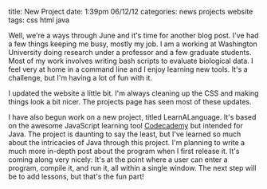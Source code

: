 title: New Project
date: 1:39pm 06/12/12
categories: news
            projects
            website
tags: css
      html
      java

Well, we're a ways through June and it's time for another blog post. I've had a
few things keeping me busy, mostly my job. I am a working at Washington
University doing research under a professor and a few graduate students. Most
of my work involves writing bash scripts to evaluate biological data. I feel
very at home in a command line and I enjoy learning new tools. It's a
challenge, but I'm having a lot of fun with it.

I updated the website a little bit. I'm always cleaning up the CSS and making
things look a bit nicer. The projects page has seen most of these updates.

I have also begun work on a new project, titled LearnALanguage. It's based on
the awesome JavaScript learning tool [Codecademy][codecademy] but intended for
Java. The project is daunting to say the least, but I've learned so much about
the intricacies of Java through this project. I'm planning to write a much more
in-depth post about the program when I first release it. It's coming along very
nicely: It's at the point where a user can enter a program, compile it, and run
it, all within a single window. The next step will be to add lessons, but
that's the fun part!

[codecademy]: http://codecademy.com
